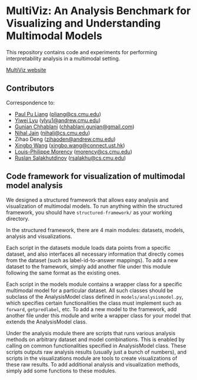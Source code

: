 # MultiViz: An Analysis Benchmark for Visualizing and Understanding Multimodal Models

This repository contains code and experiments for performing interpretability analysis in a multimodal setting.

[MultiViz website](https://andy-xingbowang.com/multivizSim/)

## Contributors

Correspondence to: 
  - [Paul Pu Liang](http://www.cs.cmu.edu/~pliang/) (pliang@cs.cmu.edu)
  - [Yiwei Lyu](https://github.com/lvyiwei1) (ylyu1@andrew.cmu.edu)
  - [Gunjan Chhablani](https://gchhablani.github.io/) (chhablani.gunjan@gmail.com)
  - [Nihal Jain](https://nihaljn.github.io/) (nihalj@cs.cmu.edu)
  - Zihao Deng (zihaoden@andrew.cmu.edu)
  - [Xingbo Wang](https://andy-xingbowang.com/) (xingbo.wang@connect.ust.hk)
  - [Louis-Philippe Morency](https://www.cs.cmu.edu/~morency/) (morency@cs.cmu.edu)
  - [Ruslan Salakhutdinov](https://www.cs.cmu.edu/~rsalakhu/) (rsalakhu@cs.cmu.edu)

## Code framework for visualization of multimodal model analysis

We designed a structured framework that allows easy analysis and visualization of multimodal models. To run anything within the structured framework, you should have ``structured-framework/`` as your working directory.

In the structured framework, there are 4 main modules: datasets, models, analysis and visualizations. 

Each script in the datasets module loads data points from a specific dataset, and also interfaces all necessary information that directly comes from the dataset (such as label-id-to-answer mappings). To add a new dataset to the framework, simply add another file under this module following the same format as the existing ones.

Each script in the models module contains a wrapper class for a specific multimodal model for a particular dataset. All such classes should be subclass of the AnalysisModel class defined in ``models/analysismodel.py``, which specifies certain functionalities the class must implement such as ``forward``, ``getpredlabel``, etc. To add a new model to the framework, add another file under this module and write a wrapper class for your model that extends the AnalysisModel class.

Under the analysis module there are scripts that runs various analysis methods on arbitrary dataset and model combinations. This is enabled by calling on common functionalities specified in AnalysisModel class. These scripts outputs raw analysis results (usually just a bunch of numbers), and scripts in the visualizations module are tools to create visualizations of these raw results. To add additional analysis and visualization methods, simply add some functions to these modules.




